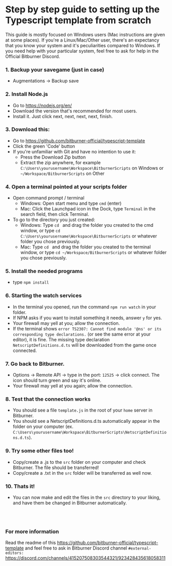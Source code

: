 # Step by step guide to setting up the Typescript template from scratch
This guide is mostly focused on Windows users (Mac instructions are given at some places).
If you're a Linux/Mac/Other user, there's an expectancy that you know your system and it's peculiarities compared to Windows.
If you need help with your particular system, feel free to ask for help in the Official Bitburner Discord.

### 1. Backup your savegame (just in case) 
- Augmentations -> Backup save

### 2. Install Node.js
- Go to https://nodejs.org/en/  
- Download the version that's recommended for most users.
- Install it. Just click next, next, next, next, finish.
	
### 3. Download this:
- Go to https://github.com/bitburner-official/typescript-template  
- Click the green 'Code' button
- If you're unfamiliar with Git and have no intention to use it:
  - Press the Download Zip button
  - Extract the zip anywhere, for example `C:\Users\yourusername\Workspace\BitburnerScripts` on Windows or `~/Workspace/BitburnerScripts` on Other

### 4. Open a terminal pointed at your scripts folder
- Open command prompt / terminal
  - Windows: Open start menu and type `cmd` (enter)  
  - Mac: Click the Launchpad icon in the Dock, type `Terminal` in the search field, then click Terminal.
- To go to the directory you just created:  
  - Windows: Type `cd ` and drag the folder you created to the cmd window, or type `cd C:\Users\yourusername\Workspace\BitburnerScripts` or whatever folder you chose previously.  
  - Mac: Type `cd ` and drag the folder you created to the terminal window, or type `cd ~/Workspace/BitburnerScripts` or whatever folder you chose previously.

### 5. Install the needed programs
- type `npm install`

### 6. Starting the watch services
- In the terminal you opened, run the command `npm run watch` in your folder.
- If NPM asks if you want to install something it needs, answer `y` for yes.
- Your firewall may yell at you; allow the connection.
- If the terminal shows `error TS2307: Cannot find module '@ns' or its corresponding type declarations.` (or see the same error at your editor), it is fine. The missing type declaration `NetscriptDefinitions.d.ts` will be downloaded from the game once connected.

### 7. Go back to Bitburner.
- Options -> Remote API -> type in the port: `12525` -> click connect. The icon should turn green and say it's online.
- Your firewall may yell at you again; allow the connection.

### 8. Test that the connection works
- You should see a file `template.js` in the root of your `home` server in Bitburner.
- You should see a NetscriptDefinitions.d.ts automatically appear in the folder on your computer (ex. `C:\Users\yourusername\Workspace\BitburnerScripts\NetscriptDefinitions.d.ts`).

### 9. Try some other files too!
- Copy/create a .js to the `src` folder on your computer and check Bitburner. The file should be transferred!
- Copy/create a .txt in the `src` folder will be transferred as well now.

	
### 10. Thats it!
- You can now make and edit the files in the `src` directory to your liking, and have them be changed in Bitburner automatically.
<br />
<br />

### For more information
Read the readme of this https://github.com/bitburner-official/typescript-template and feel free to ask in Bitburner Discord channel `#external-editors:` https://discord.com/channels/415207508303544321/923428435618058311
